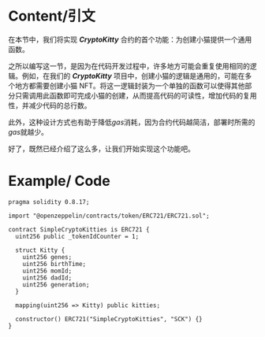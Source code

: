 # Content/引文

在本节中，我们将实现 ***CryptoKitty*** 合约的首个功能：为创建小猫提供一个通用函数。

之所以编写这一节，是因为在代码开发过程中，许多地方可能会重复使用相同的逻辑。例如，在我们的 ***CryptoKitty*** 项目中，创建小猫的逻辑是通用的，可能在多个地方都需要创建小猫 NFT。将这一逻辑封装为一个单独的函数可以使得其他部分只需调用此函数即可完成小猫的创建，从而提高代码的可读性，增加代码的复用性，并减少代码的总行数。

此外，这种设计方式也有助于降低*gas*消耗，因为合约代码越简洁，部署时所需的*gas*就越少。

好了，既然已经介绍了这么多，让我们开始实现这个功能吧。

# Example/ Code

```solidity
pragma solidity 0.8.17;

import "@openzeppelin/contracts/token/ERC721/ERC721.sol";

contract SimpleCryptoKitties is ERC721 {
  uint256 public _tokenIdCounter = 1;

  struct Kitty {
    uint256 genes;
    uint256 birthTime;
    uint256 momId;
    uint256 dadId;
    uint256 generation;
  }

  mapping(uint256 => Kitty) public kitties;

  constructor() ERC721("SimpleCryptoKitties", "SCK") {}
}
```